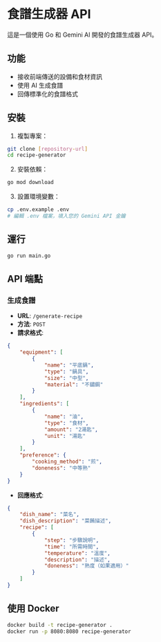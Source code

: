# 食譜生成器 API

這是一個使用 Go 和 Gemini AI 開發的食譜生成器 API。

## 功能

- 接收前端傳送的設備和食材資訊
- 使用 AI 生成食譜
- 回傳標準化的食譜格式

## 安裝

1. 複製專案：
```bash
git clone [repository-url]
cd recipe-generator
```

2. 安裝依賴：
```bash
go mod download
```

3. 設置環境變數：
```bash
cp .env.example .env
# 編輯 .env 檔案，填入您的 Gemini API 金鑰
```

## 運行

```bash
go run main.go
```

## API 端點

### 生成食譜

- **URL**: `/generate-recipe`
- **方法**: `POST`
- **請求格式**:
```json
{
    "equipment": [
        {
            "name": "平底鍋",
            "type": "鍋具",
            "size": "中型",
            "material": "不鏽鋼"
        }
    ],
    "ingredients": [
        {
            "name": "油",
            "type": "食材",
            "amount": "2湯匙",
            "unit": "湯匙"
        }
    ],
    "preference": {
        "cooking_method": "煎",
        "doneness": "中等熟"
    }
}
```

- **回應格式**:
```json
{
    "dish_name": "菜名",
    "dish_description": "菜餚描述",
    "recipe": [
        {
            "step": "步驟說明",
            "time": "所需時間",
            "temperature": "溫度",
            "description": "描述",
            "doneness": "熟度（如果適用）"
        }
    ]
}
```

## 使用 Docker

```bash
docker build -t recipe-generator .
docker run -p 8080:8080 recipe-generator
``` 